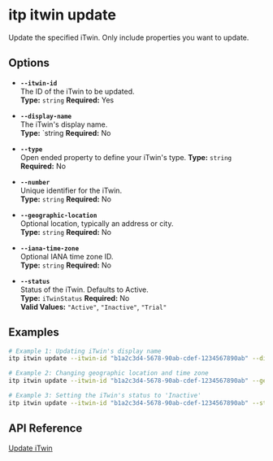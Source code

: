 # itp itwin update

Update the specified iTwin. Only include properties you want to update.

## Options

- **`--itwin-id`**  
  The ID of the iTwin to be updated.  
  **Type:** `string` **Required:** Yes

- **`--display-name`**  
  The iTwin's display name.  
  **Type:** `string **Required:** No

- **`--type`**  
  Open ended property to define your iTwin's type.
  **Type:** `string` **Required:** No

- **`--number`**  
  Unique identifier for the iTwin.  
  **Type:** `string` **Required:** No

- **`--geographic-location`**  
  Optional location, typically an address or city.  
  **Type:** `string` **Required:** No

- **`--iana-time-zone`**  
  Optional IANA time zone ID.  
  **Type:** `string` **Required:** No

- **`--status`**  
  Status of the iTwin. Defaults to Active.  
  **Type:** `iTwinStatus` **Required:** No  
  **Valid Values:** `"Active"`, `"Inactive"`, `"Trial"`

## Examples

```bash
# Example 1: Updating iTwin's display name
itp itwin update --itwin-id "b1a2c3d4-5678-90ab-cdef-1234567890ab" --display-name "Updated Portfolio"

# Example 2: Changing geographic location and time zone
itp itwin update --itwin-id "b1a2c3d4-5678-90ab-cdef-1234567890ab" --geographic-location "New York, NY" --iana-time-zone "America/New_York"

# Example 3: Setting the iTwin's status to 'Inactive'
itp itwin update --itwin-id "b1a2c3d4-5678-90ab-cdef-1234567890ab" --status "Inactive"
```

## API Reference

[Update iTwin](https://developer.bentley.com/apis/itwins/operations/update-itwin/)
